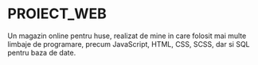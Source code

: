 # PROIECT_WEB
Un magazin online pentru huse, realizat de mine in care folosit mai multe limbaje de programare, precum JavaScript, HTML, CSS, SCSS, dar si SQL pentru baza de date.
